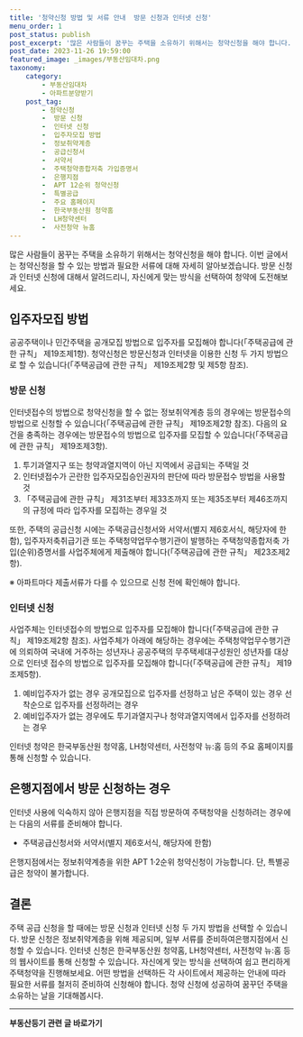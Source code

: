 ```yaml
---
title: '청약신청 방법 및 서류 안내  방문 신청과 인터넷 신청'
menu_order: 1
post_status: publish
post_excerpt: '많은 사람들이 꿈꾸는 주택을 소유하기 위해서는 청약신청을 해야 합니다. 이번 글에서는 청약신청을 할 수 있는 방법과 필요한 서류에 대해 자세히 알아보겠습니다. 방문 신청과 인터넷 신청에 대해서 알려드리니, 자신에게 맞는 방식을 선택하여 청약에 도전해보세요.'
post_date: 2023-11-26 19:59:00
featured_image: _images/부동산임대차.png
taxonomy:
    category:
        - 부동산임대차
        - 아파트분양받기
    post_tag:
        - 청약신청
        -  방문 신청
        -  인터넷 신청
        -  입주자모집 방법
        -  정보취약계층
        -  공급신청서
        -  서약서
        -  주택청약종합저축 가입증명서
        -  은행지점
        -  APT 12순위 청약신청
        -  특별공급
        -  주요 홈페이지
        -  한국부동산원 청약홈
        -  LH청약센터
        -  사전청약 뉴홈
---
```



많은 사람들이 꿈꾸는 주택을 소유하기 위해서는 청약신청을 해야 합니다. 이번 글에서는 청약신청을 할 수 있는 방법과 필요한 서류에 대해 자세히 알아보겠습니다. 방문 신청과 인터넷 신청에 대해서 알려드리니, 자신에게 맞는 방식을 선택하여 청약에 도전해보세요.

## 입주자모집 방법
공공주택이나 민간주택을 공개모집 방법으로 입주자를 모집해야 합니다(「주택공급에 관한 규칙」 제19조제1항). 청약신청은 방문신청과 인터넷을 이용한 신청 두 가지 방법으로 할 수 있습니다(「주택공급에 관한 규칙」 제19조제2항 및 제5항 참조).

### 방문 신청
인터넷접수의 방법으로 청약신청을 할 수 없는 정보취약계층 등의 경우에는 방문접수의 방법으로 신청할 수 있습니다(「주택공급에 관한 규칙」 제19조제2항 참조). 다음의 요건을 충족하는 경우에는 방문접수의 방법으로 입주자를 모집할 수 있습니다(「주택공급에 관한 규칙」 제19조제3항). 

1. 투기과열지구 또는 청약과열지역이 아닌 지역에서 공급되는 주택일 것
2. 인터넷접수가 곤란한 입주자모집승인권자의 판단에 따라 방문접수 방법을 사용할 것
3. 「주택공급에 관한 규칙」 제31조부터 제33조까지 또는 제35조부터 제46조까지의 규정에 따라 입주자를 모집하는 경우일 것

또한, 주택의 공급신청 시에는 주택공급신청서와 서약서(별지 제6호서식, 해당자에 한함), 입주자저축취급기관 또는 주택청약업무수행기관이 발행하는 주택청약종합저축 가입(순위)증명서를 사업주체에게 제출해야 합니다(「주택공급에 관한 규칙」 제23조제2항).

※ 아파트마다 제출서류가 다를 수 있으므로 신청 전에 확인해야 합니다.

### 인터넷 신청
사업주체는 인터넷접수의 방법으로 입주자를 모집해야 합니다(「주택공급에 관한 규칙」 제19조제2항 참조). 사업주체가 아래에 해당하는 경우에는 주택청약업무수행기관에 의뢰하여 국내에 거주하는 성년자나 공공주택의 무주택세대구성원인 성년자를 대상으로 인터넷 접수의 방법으로 입주자를 모집해야 합니다(「주택공급에 관한 규칙」 제19조제5항).

1. 예비입주자가 없는 경우 공개모집으로 입주자를 선정하고 남은 주택이 있는 경우 선착순으로 입주자를 선정하려는 경우
2. 예비입주자가 없는 경우에도 투기과열지구나 청약과열지역에서 입주자를 선정하려는 경우

인터넷 청약은 한국부동산원 청약홈, LH청약센터, 사전청약 뉴:홈 등의 주요 홈페이지를 통해 신청할 수 있습니다.

## 은행지점에서 방문 신청하는 경우
인터넷 사용에 익숙하지 않아 은행지점을 직접 방문하여 주택청약을 신청하려는 경우에는 다음의 서류를 준비해야 합니다.

- 주택공급신청서와 서약서(별지 제6호서식, 해당자에 한함)

은행지점에서는 정보취약계층을 위한 APT 1·2순위 청약신청이 가능합니다. 단, 특별공급은 청약이 불가합니다.

## 결론
주택 공급 신청을 할 때에는 방문 신청과 인터넷 신청 두 가지 방법을 선택할 수 있습니다. 방문 신청은 정보취약계층을 위해 제공되며, 일부 서류를 준비하여은행지점에서 신청할 수 있습니다. 인터넷 신청은 한국부동산원 청약홈, LH청약센터, 사전청약 뉴:홈 등의 웹사이트를 통해 신청할 수 있습니다. 자신에게 맞는 방식을 선택하여 쉽고 편리하게 주택청약을 진행해보세요. 어떤 방법을 선택하든 각 사이트에서 제공하는 안내에 따라 필요한 서류를 철저히 준비하여 신청해야 합니다. 청약 신청에 성공하여 꿈꾸던 주택을 소유하는 날을 기대해봅시다.


<!-- wp:separator -->
<hr class="wp-block-separator has-alpha-channel-opacity"/>
<!-- /wp:separator -->

<!-- wp:group {"backgroundColor":"base","layout":{"type":"constrained"}} -->
<div class="wp-block-group has-base-background-color has-background"><!-- wp:paragraph {"align":"center","fontSize":"medium"} -->
<p class="has-text-align-center has-large-font-size"><strong>부동산등기 관련 글 바로가기</strong></p>
<!-- /wp:paragraph -->


<!-- wp:latest-posts
{"categories":[{"id":22708,"count":19,"description":"","link":"https://uknowlaw.com/category/%eb%b6%80%eb%8f%99%ec%82%b0%eb%93%b1%ea%b8%b0/","name":"부동산등기","slug":"부동산등기","taxonomy":"category","parent":0,"meta":[],"_links":{"self":[{"href":"https://uknowlaw.com/wp-json/wp/v2/categories/22708"}],"collection":[{"href":"https://uknowlaw.com/wp-json/wp/v2/categories"}],"about":[{"href":"https://uknowlaw.com/wp-json/wp/v2/taxonomies/category"}],"wp:post_type":[{"href":"https://uknowlaw.com/wp-json/wp/v2/posts?categories=22708"}],"curies":[{"name":"wp","href":"https://api.w.org/{rel}","templated":true}]}}],"postsToShow":100,"excerptLength":28,"postLayout":"grid","columns":2,"featuredImageAlign":"left","featuredImageSizeSlug":"large","fontSize":"small"} /--></div>
<!-- /wp:group -->
